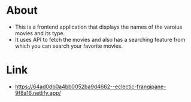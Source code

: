 # About
- This is a frontend application that displays the names of the varoius movies and its type.
- It uses API to fetch the movies and also has a searching feature from which you can search your favorite movies.

# Link
- https://64ad0db0a4bb0052ba9d4662--eclectic-frangipane-9f8a16.netlify.app/
